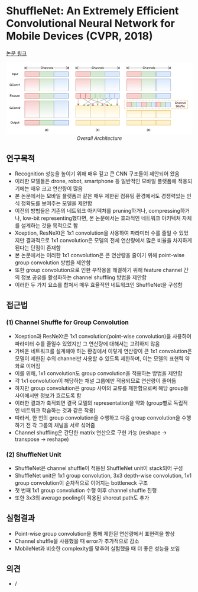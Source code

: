 # ShuffleNet: An Extremely Efficient Convolutional Neural Network for Mobile Devices (CVPR, 2018)

[논문 링크](https://openaccess.thecvf.com/content_cvpr_2018/html/Zhang_ShuffleNet_An_Extremely_CVPR_2018_paper.html)

<p align="center">
    <img width="600" alt='fig1' src="./img/01_12_01.png?raw=true"></br>
    <em><font size=2>Overall Architecture</font></em>
</p>

## 연구목적
- Recognition 성능을 높이기 위해 매우 깊고 큰 CNN 구조들이 제안되어 왔음
- 이러한 모델들은 drone, robot, smartphone 등 일반적인 모바일 플랫폼에 적용되기에는 매우 크고 연산량이 많음
- 본 논문에서는 모바일 플랫폼과 같은 매우 제한된 컴퓨팅 환경에서도 경쟁력있는 인식 정확도를 보여주는 모델을 제안함
- 이전의 방법들은 기존의 네트워크 아키텍처를 pruning하거나, compressing하거나, low-bit representing했다면, 본 논문에서는 효과적인 네트워크 아키텍처 자체를 설계하는 것을 목적으로 함 
- Xception, ResNeXt은 1x1 convolution을 사용하여 파라미터 수를 줄일 수 있었지만 결과적으로 1x1 convolution은 모델의 전체 연산량에서 많은 비율을 차지하게 된다는 단점이 존재함
- 본 논문에서는 이러한 1x1 convolution은 큰 연산량을 줄이기 위해 point-wise group convolution 방법을 제안함
- 또한 group convolution으로 인한 부작용을 해결하기 위해 feature channel 간의 정보 공유를 활성화하는 channel shuffling 방법을 제안함
- 이러한 두 가지 요소를 합쳐서 매우 효율적인 네트워크인 ShuffleNet을 구성함

## 접근법
### (1) Channel Shuffle for Group Convolution
- Xception과 ResNeXt은 1x1 convolution(point-wise convolution)을 사용하여 파라미터 수를 줄일수 있었지만 그 연산량에 대해서는 고려하지 않음
- 가벼운 네트워크를 설계해야 하는 환경에서 이렇게 연산량이 큰 1x1 convolution은 모델이 제한된 수의 channel만 사용할 수 있도록 제한하며, 이는 모델의 표현력 약화로 이어짐
- 이를 위해, 1x1 convolution도 group convolution을 적용하는 방법을 제안함
- 각 1x1 convolution이 해당하는 채널 그룹에만 적용되므로 연산량이 줄어듦
- 하지만 group convolution은 group 사이의 교류를 제한함으로써 해당 group들 사이에서만 정보가 흐르도록 함
- 이러한 결과가 축적되면 결국 모델의 representation을 약화 (group별로 독립적인 네트워크 학습하는 것과 같은 작용)
- 따라서, 한 번의 group convolution을 수행하고 다음 group convolution을 수행하기 전 각 그룹의 채널을 서로 섞어줌
- Channel shuffling은 간단한 matrix 연산으로 구현 가능 (reshape -> transpose -> reshape)

### (2) ShuffleNet Unit
- ShuffleNet은 channel shuffle이 적용된 ShuffleNet unit이 stack되어 구성
- ShuffleNet unit은 1x1 group convolution, 3x3 depth-wise convolution, 1x1 group convolution이 순차적으로 이어지는 bottleneck 구조
- 첫 번째 1x1 group convolution 수행 이후 channel shuffle 진행
- 또한 3x3의 average pooling이 적용된 shorcut path도 추가

## 실험결과
- Point-wise group convolution을 통해 제한된 연산량에서 표현력을 향상
- Channel shuffle을 사용했을 때 error가 추가적으로 감소
- MobileNet과 비슷한 complexity를 맞추어 실험했을 때 더 좋은 성능을 보임

## 의견
- /